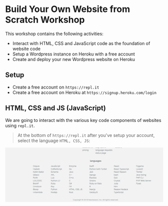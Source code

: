 # Build Your Own Website from Scratch Workshop

This workshop contains the following activities:
* Interact with HTML, CSS and JavaScript code as the foundation of website code
* Setup a Wordpress instance on Heroku with a free account
* Create and deploy your new Wordpress website on Heroku

## Setup
* Create a free account on `https://repl.it`
* Create a free account on Heroku at `https://signup.heroku.com/login`

## HTML, CSS and JS (JavaScript)
We are going to interact with the various key code components of websites using `repl.it`. 

> At the bottom of `https://repl.it` after you've setup your account, select the language `HTML, CSS, JS`:

![Repl Languages](images/repl_languages.png)